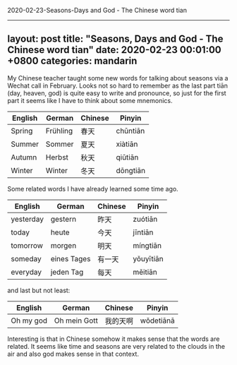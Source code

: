 2020-02-23-Seasons-Days and God - The Chinese word tian

---
layout: post
title:  "Seasons, Days and God - The Chinese word tian"
date:   2020-02-23 00:01:00 +0800
categories: mandarin
---

My Chinese teacher taught some new words for talking about seasons via a Wechat call in February. Looks not so hard to remember as the last part tiān (day, heaven, god) is quite easy to write and pronounce, so just for the first part it seems like I have to think about some mnemonics. 

English | German | Chinese   | Pinyin
--------| --- |-----------|----------
Spring  | Frühling |春天       |chūntiān
Summer  | Sommer |夏天       |xiàtiān
Autumn  | Herbst |秋天       |qiūtiān
Winter  | Winter |冬天       |dōngtiān

Some related words I have already learned some time ago. 

English   | German | Chinese   | Pinyin
--------  | ---  |-----------|----------
yesterday | gestern  |昨天       |zuótiān
today     | heute  |今天       |jīntiān
tomorrow  | morgen  |明天       |míngtiān
someday     | eines Tages | 有一天 | yǒuyītiān
everyday    | jeden Tag | 每天 | měitiān

and last but not least:

English   | German | Chinese   | Pinyin
--------  | ---  |-----------|----------
Oh my god | Oh mein Gott  |我的天啊       |wǒdetiānā

Interesting is that in Chinese somehow it makes sense that the words are related. It seems like time and seasons are very related to the clouds in the air and also god makes sense in that context.